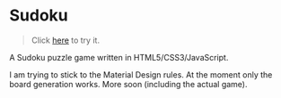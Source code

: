 # Sudoku
> Click [here](https://lapek.github.io/sudoku/) to try it.

A Sudoku puzzle game written in HTML5/CSS3/JavaScript.

I am trying to stick to the Material Design rules. At the moment only the board generation works. More soon (including the actual game).

